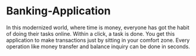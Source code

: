 # Banking-Application
 In this modernized world, where time is money, everyone has got the habit of doing their tasks online. Within a click, a task is done. You get this application to make transactions just by sitting in your comfort zone. Every operation like money transfer and balance inquiry can be done in seconds.
